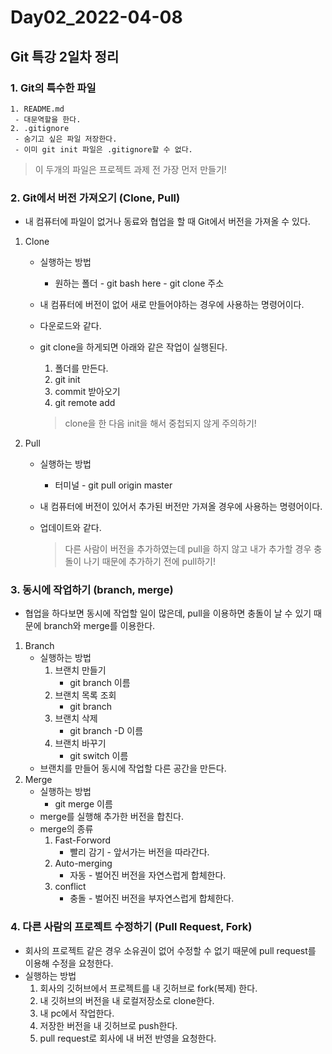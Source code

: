 # Day02_2022-04-08

## Git 특강 2일차 정리

### 1. Git의 특수한 파일

 	1. README.md
     - 대문역할을 한다.
 	2. .gitignore
     - 숨기고 싶은 파일 저장한다.
     - 이미 git init 파일은 .gitignore할 수 없다.

> 이 두개의 파일은 프로젝트 과제 전 가장 먼저 만들기!

### 2. Git에서 버전 가져오기 (Clone, Pull)

- 내 컴퓨터에 파일이 없거나 동료와 협업을 할 때 Git에서 버전을 가져올 수 있다.

1. Clone

   - 실행하는 방법

     - 원하는 폴더 - git bash here - git clone 주소

   - 내 컴퓨터에 버전이 없어 새로 만들어야하는 경우에 사용하는 명령어이다.

   - 다운로드와 같다.

   - git clone을 하게되면 아래와 같은 작업이 실행된다.

     1. 폴더를 만든다.
     2. git init
     3. commit 받아오기
     4. git remote add

     > clone을 한 다음 init을 해서 중첩되지 않게 주의하기!

2. Pull

   - 실행하는 방법

     - 터미널 - git pull origin master

   - 내 컴퓨터에 버전이 있어서 추가된 버전만 가져올 경우에 사용하는 명령어이다.

   - 업데이트와 같다.

     >  다른 사람이 버전을 추가하였는데 pull을 하지 않고 내가 추가할 경우 충돌이 나기 때문에 추가하기 전에 pull하기!

### 3. 동시에 작업하기 (branch, merge)

- 협업을 하다보면 동시에 작업할 일이 많은데, pull을 이용하면 충돌이 날 수 있기 때문에 branch와 merge를 이용한다.

1. Branch
   - 실행하는 방법
     1. 브랜치 만들기
        - git branch 이름
     2. 브랜치 목록 조회
        - git branch
     3. 브랜치 삭제
        - git branch -D 이름
     4. 브랜치 바꾸기
        - git switch 이름
   - 브랜치를 만들어 동시에 작업할 다른 공간을 만든다.
2. Merge
   - 실행하는 방법
     - git merge 이름
   - merge를 실행해 추가한 버전을 합친다.
   - merge의 종류
     1. Fast-Forword
        - 빨리 감기 - 앞서가는 버전을 따라간다.
     2. Auto-merging
        - 자동 - 벌어진 버전을 자연스럽게 합체한다.
     3. conflict
        - 충돌 - 벌어진 버전을 부자연스럽게 합체한다.

### 4. 다른 사람의 프로젝트 수정하기 (Pull Request, Fork)

- 회사의 프로젝트 같은 경우 소유권이 없어 수정할 수 없기 때문에 pull request를 이용해 수정을 요청한다.
- 실행하는 방법
  1. 회사의 깃허브에서 프로젝트를 내 깃허브로 fork(복제) 한다.
  2. 내 깃허브의 버전을 내 로컬저장소로 clone한다.
  3. 내 pc에서 작업한다.
  4. 저장한 버전을 내 깃허브로 push한다.
  5. pull request로 회사에 내 버전 반영을 요청한다.

